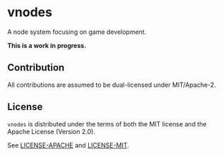 # vnodes

A node system focusing on game development.

**This is a work in progress.**

## Contribution

All contributions are assumed to be dual-licensed under MIT/Apache-2.

## License

`vnodes` is distributed under the terms of both the MIT 
license and the Apache License (Version 2.0).

See [LICENSE-APACHE](LICENSE-APACHE) and [LICENSE-MIT](LICENSE-MIT).
